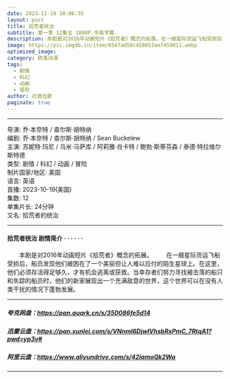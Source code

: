 ```yaml
---
date: 2023-11-10 18:06:35
layout: post
title: 拾荒者统治
subtitle: 第一季 12集全 1080P.中英字幕. 
description: 本剧是对2016年动画短片《拾荒者》概念的拓展。在一艘星际货运飞船受损后，船员发现他们被困在了一个美丽但让人难以应付的陌生星球上。在这里，他们必须存活得足够久，才有机会逃离或获救...
image: https://pic.imgdb.cn/item/6547ad58c458853aef459811.webp
optimized_image: 
category: 欧美动漫
tags:
  - 剧情
  - 科幻
  - 动画
  - 冒险
author: 对酒当歌
paginate: true
---
```



---

导演: 乔·本奈特 / 查尔斯·胡特纳  
编剧: 乔·本奈特 / 查尔斯·胡特纳 / Sean Buckelew  
主演: 苏妮特·玛尼 / 乌米·马萨库 / 阿莉雅·肖卡特 / 鲍勃·斯蒂芬森 / 泰德·特拉维尔斯特德  
类型: 剧情 / 科幻 / 动画 / 冒险  
制片国家/地区: 美国  
语言: 英语  
首播: 2023-10-19(美国)  
集数: 12  
单集片长: 24分钟  
又名: 拾荒者的统治  

---

#### 拾荒者统治 剧情简介 · · · · · ·

　　本剧是对2016年动画短片《拾荒者》概念的拓展。
　　在一艘星际货运飞船受损后，船员发现他们被困在了一个美丽但让人难以应付的陌生星球上。在这里，他们必须存活得足够久，才有机会逃离或获救。当幸存者们努力寻找被击落的船只和失踪的船员时，他们的新家展现出一个充满敌意的世界，这个世界可以在没有人类干扰的情况下蓬勃发展。

---

##### 夸克网盘：<https://pan.quark.cn/s/350086fe5d14>

##### 迅雷云盘：<https://pan.xunlei.com/s/VNnml6DjwIVhsbRxPmC_7RtqA1?pwd=yp3v#>

##### 阿里云盘：<https://www.aliyundrive.com/s/42iamoQk2Wa>

---
